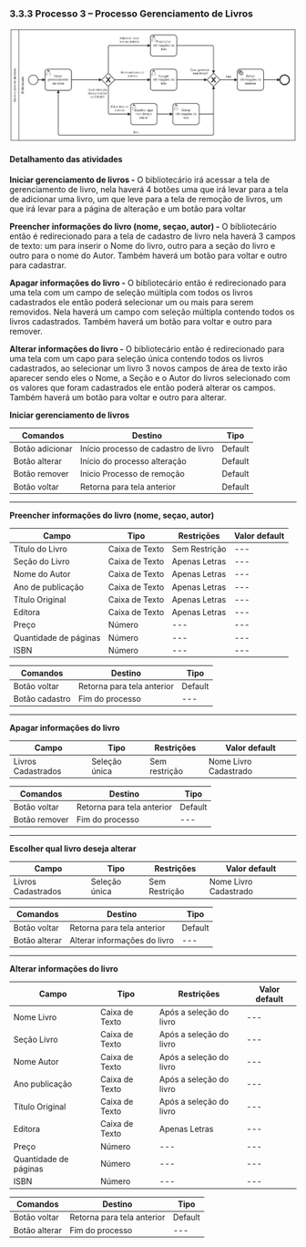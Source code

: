 ### 3.3.3 Processo 3 – Processo Gerenciamento de Livros

![Processo Gerenciamento de Livros](images/processoGL5.png "Modelo BPMN do Processo 3.")


#### Detalhamento das atividades

**Iniciar gerenciamento de livros -**
O bibliotecário irá acessar a tela de gerenciamento de livro, nela haverá 4 botões uma que irá levar para a tela de adicionar uma livro, um que leve para a tela de remoção de livros, um que irá levar para a página de alteração e um botão para voltar

**Preencher informações  do livro (nome, seçao, autor) -**
O bibliotecário então é redirecionado para a tela de cadastro de livro nela haverá 3 campos de texto: um para inserir o Nome do livro, outro para a seção do livro e outro para o nome do Autor. Também haverá um botão para voltar e outro para cadastrar.

**Apagar informações do livro -**
O bibliotecário então é redirecionado para uma tela com um campo de seleção múltipla com todos os livros cadastrados ele então poderá selecionar um ou mais para serem removidos. Nela haverá um campo com seleção múltipla contendo todos os livros cadastrados. Também haverá um botão para voltar e outro para remover.

**Alterar informações do livro -**
O bibliotecário então é redirecionado para uma tela com um capo para seleção única contendo todos os livros cadastrados, ao selecionar um livro 3 novos campos de área de texto irão aparecer sendo eles o Nome, a Seção e o Autor do livros selecionado com os valores que foram cadastrados ele então poderá alterar os campos. Também haverá um botão para voltar e outro para alterar.

**Iniciar gerenciamento de livros**


| **Comandos**         |  **Destino**                   | **Tipo** |
| ---                  | ---                            | ---               |
| Botão adicionar      | Início processo de cadastro de livro     | Default           |
| Botão alterar        | Início do processo alteração             | Default           |
| Botão remover        | Inicio Processo de remoção               | Default           |
| Botão voltar         | Retorna para tela anterior               | Default           |

___________________________________________________________________________________________________________________________________

**Preencher informações  do livro (nome, seçao, autor)**

| **Campo**       | **Tipo**         | **Restrições** | **Valor default** |
| ---             | ---              | ---            | ---               |
| Título do Livro     | Caixa de Texto   | Sem Restrição  | ---               |
| Seção do Livro     | Caixa de Texto   | Apenas Letras  | ---               |
| Nome do Autor      | Caixa de Texto   | Apenas Letras  | ---               |
| Ano de publicação  | Caixa de Texto   | Apenas Letras  | ---               |
| Título Original | Caixa de Texto   | Apenas Letras  | ---               |
| Editora | Caixa de Texto   | Apenas Letras  | ---               |
| Preço | Número   | ---   | ---               |
| Quantidade de páginas | Número  | ---     | ---               |
| ISBN | Número  | ---     | ---               |

| **Comandos**         |  **Destino**                   | **Tipo**          |
| ---                  | ---                            | ---               |
| Botão voltar         | Retorna para tela anterior     | Default           |
| Botão cadastro       | Fim do processo                | ---               |

___________________________________________________________________________________________________________________________________

**Apagar informações do livro**

| **Campo**       | **Tipo**         | **Restrições** | **Valor default** |
| ---             | ---              | ---            | ---               |
| Livros Cadastrados | Seleção única | Sem restrição  | Nome Livro Cadastrado |       |                   |

| **Comandos**         |  **Destino**                   | **Tipo**          |
| ---                  | ---                            | ---               |
| Botão voltar         | Retorna para tela anterior     | Default           |
| Botão remover        | Fim do processo                | ---               |

___________________________________________________________________________________________________________________________________

**Escolher qual livro deseja alterar**

| **Campo**       | **Tipo**         | **Restrições** | **Valor default** |
| ---             | ---              | ---            | ---               |
| Livros Cadastrados | Seleção única   | Sem Restrição  | Nome Livro Cadastrado |

| **Comandos**         |  **Destino**                   | **Tipo**          |
| ---                  | ---                            | ---               |
| Botão voltar         | Retorna para tela anterior     | Default           |
| Botão alterar        | Alterar informações do livro   | ---               |
___________________________________________________________________________________________________________________________________

**Alterar informações do livro**

| **Campo**       | **Tipo**         | **Restrições** | **Valor default** |
| ---             | ---              | ---            | ---               |
| Nome Livro         | Caixa de Texto   | Após a seleção do livro  | ---               |
| Seção Livro        | Caixa de Texto   | Após a seleção do livro  | ---               |
| Nome Autor         | Caixa de Texto   | Após a seleção do livro  | ---               |
| Ano publicação  | Caixa de Texto   | Após a seleção do livro  | ---               |
| Título Original | Caixa de Texto   | Após a seleção do livro  | ---               |
| Editora | Caixa de Texto   | Apenas Letras  | ---               |
| Preço | Número   | ---   | ---               |
| Quantidade de páginas | Número  | ---     | ---               |
| ISBN | Número  | ---     | ---               |

| **Comandos**         |  **Destino**                   | **Tipo**          |
| ---                  | ---                            | ---               |
| Botão voltar         | Retorna para tela anterior     | Default           |
| Botão alterar        | Fim do processo                | ---               |


